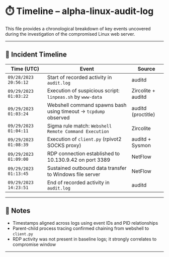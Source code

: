 # ⏱️ Timeline – alpha-linux-audit-log

This file provides a chronological breakdown of key events uncovered during the investigation of the compromised Linux web server.

---

## 📅 Incident Timeline

| **Time (UTC)**        | **Event**                                                       | **Source**         |
| --------------------- | --------------------------------------------------------------- | ------------------ |
| `09/28/2023 20:56:12` | Start of recorded activity in `audit.log`                       | auditd             |
| `09/29/2023 01:03:22` | Execution of suspicious script: `linpeas.sh` by `www-data`      | Zircolite + auditd |
| `09/29/2023 01:03:24` | Webshell command spawns bash using timeout → `tcpdump` observed | auditd (proctitle) |
| `09/29/2023 01:04:11` | Sigma rule match: `Webshell Remote Command Execution`           | Zircolite          |
| `09/29/2023 01:08:39` | Execution of `client.py` (rpivot2 SOCKS proxy)                  | auditd + Sysmon    |
| `09/29/2023 01:09:00` | RDP connection established to 10.130.9.42 on port 3389          | NetFlow            |
| `09/29/2023 01:13:45` | Sustained outbound data transfer to Windows file server         | NetFlow            |
| `09/29/2023 14:23:51` | End of recorded activity in `audit.log`                         | auditd             |

---

## 🧠 Notes

* Timestamps aligned across logs using event IDs and PID relationships
* Parent-child process tracing confirmed chaining from webshell to `client.py`
* RDP activity was not present in baseline logs; it strongly correlates to compromise window

---
